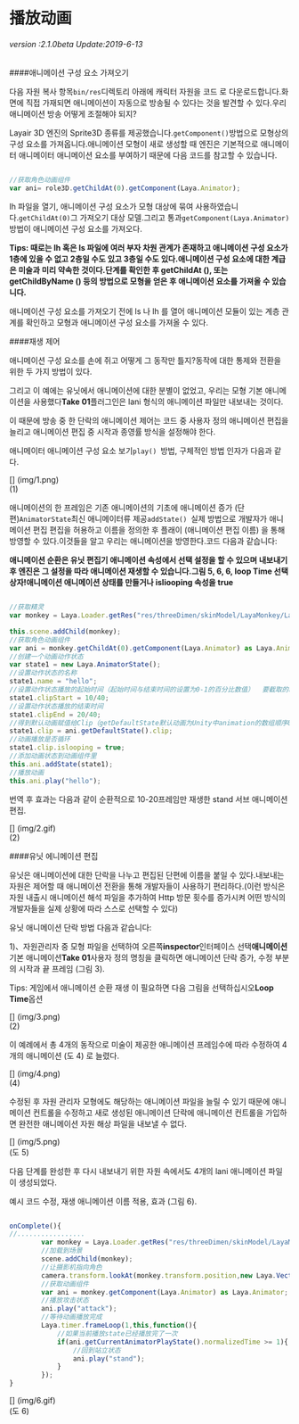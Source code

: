 # 播放动画

###### *version :2.1.0beta   Update:2019-6-13*

####애니메이션 구성 요소 가져오기

다음 자원 복사 항목`bin/res`디렉토리 아래에 캐릭터 자원을 코드 로 다운로드합니다.화면에 직접 가재되면 애니메이션이 자동으로 방송될 수 있다는 것을 발견할 수 있다.우리 애니메이션 방송 어떻게 조절해야 되지?

Layair 3D 엔진의 Sprite3D 종류를 제공했습니다.`getComponent()`방법으로 모형상의 구성 요소를 가져옵니다.애니메이션 모형이 새로 생성할 때 엔진은 기본적으로 애니메이터 애니메이터 애니메이션 요소를 부여하기 때문에 다음 코드를 참고할 수 있습니다.


```typescript

//获取角色动画组件
var ani= role3D.getChildAt(0).getComponent(Laya.Animator);
```


lh 파일을 열기, 애니메이션 구성 요소가 모형 대상에 묶여 사용하였습니다.`getChildAt(0)`그 가져오기 대상 모델.그리고 통과`getComponent(Laya.Animator)`방법이 애니메이션 구성 요소를 가져오다.

**Tips: 때로는 lh 혹은 ls 파일에 여러 부자 차원 관계가 존재하고 애니메이션 구성 요소가 1층에 있을 수 없고 2층일 수도 있고 3층일 수도 있다.애니메이션 구성 요소에 대한 계급은 미술과 미리 약속한 것이다.단계를 확인한 후 getChildAt (), 또는 getChildByName () 등의 방법으로 모형을 얻은 후 애니메이션 요소를 가져올 수 있습니다.**

애니메이션 구성 요소를 가져오기 전에 ls 나 lh 를 열어 애니메이션 모듈이 있는 계층 관계를 확인하고 모형과 애니메이션 구성 요소를 가져올 수 있다.

####재생 제어

애니메이션 구성 요소를 손에 쥐고 어떻게 그 동작만 틀지?동작에 대한 통제와 전환을 위한 두 가지 방법이 있다.

그리고 이 예에는 유닛에서 애니메이션에 대한 분별이 없었고, 우리는 모형 기본 애니메이션을 사용했다**Take 01**플러그인은 lani 형식의 애니메이션 파일만 내보내는 것이다.

이 때문에 방송 중 한 단락의 애니메이션 제어는 코드 중 사용자 정의 애니메이션 편집을 늘리고 애니메이션 편집 중 시작과 종영률 방식을 설정해야 한다.

애니메이터 애니메이션 구성 요소 보기`play() `방법, 구체적인 방법 인자가 다음과 같다.

[] (img/1.png)<br>(1)

애니메이션의 한 프레임은 기존 애니메이션의 기초에 애니메이션 증가 (단편)`AnimatorState`최신 애니메이터류 제공`addState() `실제 방법으로 개발자가 애니메이션 편집 편집을 허용하고 이름을 정의한 후 플래이 (애니메이션 편집 이름) 을 통해 방영할 수 있다.이것들을 알고 우리는 애니메이션을 방영한다.코드 다음과 같습니다:

**애니메이션 순환은 유닛 편집기 애니메이션 속성에서 선택 설정을 할 수 있으며 내보내기 후 엔진은 그 설정을 따라 애니메이션 재생할 수 있습니다.그림 5, 6, 6, loop Time 선택 상자!애니메이션 애니메이션 상태를 만들거나 isliooping 속성을 true**


```typescript

//获取精灵
var monkey = Laya.Loader.getRes("res/threeDimen/skinModel/LayaMonkey/LayaMonkey.lh") as Laya.Sprite3D;

this.scene.addChild(monkey);
//获取角色动画组件
var ani = monkey.getChildAt(0).getComponent(Laya.Animator) as Laya.Animator;
//创建一个动画动作状态
var state1 = new Laya.AnimatorState();
//设置动作状态的名称
state1.name = "hello";
//设置动作状态播放的起始时间（起始时间与结束时间的设置为0-1的百分比数值）  要截取的时间点 / 动画的总时长
state1.clipStart = 10/40;
//设置动作状态播放的结束时间
state1.clipEnd = 20/40;
//得到默认动画赋值给Clip（getDefaultState默认动画为Unity中animation的数组顺序0下标的动画）
state1.clip = ani.getDefaultState().clip;
//动画播放是否循环
state1.clip.islooping = true;
//添加动画状态到动画组件里
this.ani.addState(state1);
//播放动画
this.ani.play("hello");
```


번역 후 효과는 다음과 같이 순환적으로 10-20프레임만 재생한 stand 서브 애니메이션 편집.

[] (img/2.gif)<br>(2)

####유닛 에니메이션 편집

유닛은 애니메이션에 대한 단락을 나누고 편집된 단편에 이름을 붙일 수 있다.내보내는 자원은 제어할 때 애니메이션 전환을 통해 개발자들이 사용하기 편리하다.(이런 방식은 자원 내출시 애니메이션 해석 파일을 추가하여 Http 방문 횟수를 증가시켜 어떤 방식의 개발자들을 실제 상황에 따라 스스로 선택할 수 있다)

유닛 애니메이션 단락 방법 다음과 같습니다:

1)、자원관리자 중 모형 파일을 선택하여 오른쪽**inspector**인터페이스 선택**애니메이션**기본 애니메이션**Take 01**사용자 정의 명칭을 클릭하면 애니메이션 단락 증가, 수정 부분의 시작과 끝 프레임 (그림 3).

Tips: 게임에서 애니메이션 순환 재생 이 필요하면 다음 그림을 선택하십시오**Loop Time**옵션

[] (img/3.png)<br>(2)

이 예례에서 총 4개의 동작으로 미술이 제공한 애니메이션 프레임수에 따라 수정하여 4개의 애니메이션 (도 4) 로 늘렸다.

[] (img/4.png)<br>(4)

수정된 후 자원 관리자 모형에도 해당하는 애니메이션 파일을 늘릴 수 있기 때문에 애니메이션 컨트롤을 수정하고 새로 생성된 애니메이션 단락에 애니메이션 컨트롤을 가입하면 완전한 애니메이션 자원 해상 파일을 내보낼 수 없다.

[] (img/5.png)<br>(도 5)

다음 단계를 완성한 후 다시 내보내기 위한 자원 속에서도 4개의 lani 애니메이션 파일이 생성되었다.

예시 코드 수정, 재생 애니메이션 이름 적용, 효과 (그림 6).


```typescript

onComplete(){
//.................
		var monkey = Laya.Loader.getRes("res/threeDimen/skinModel/LayaMonkey/LayaMonkey.lh") as Laya.Sprite3D;
        //加载到场景
       	scene.addChild(monkey);
        //让摄影机指向角色
        camera.transform.lookAt(monkey.transform.position,new Laya.Vector3(0,1,0));
    	//获取动画组件
    	var ani = monkey.getComponent(Laya.Animator) as Laya.Animator;
		//播放攻击状态
        ani.play("attack");
		//等待动画播放完成
        Laya.timer.frameLoop(1,this,function(){
            //如果当前播放state已经播放完了一次
            if(ani.getCurrentAnimatorPlayState().normalizedTime >= 1){
                //回到站立状态
                ani.play("stand");
            } 
        });
}

```


[] (img/6.gif)<br>(도 6)
